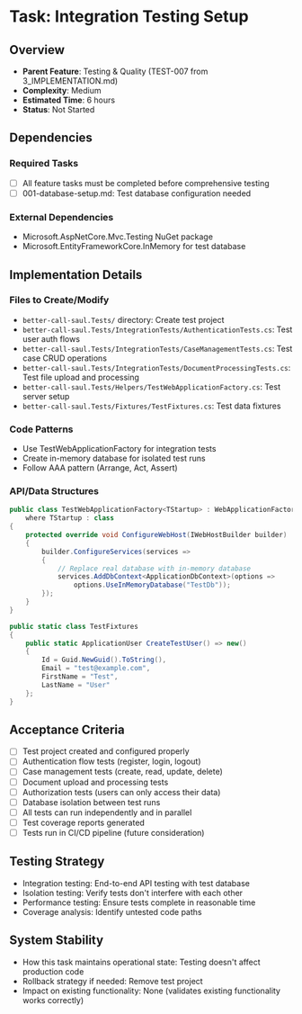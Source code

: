 # Task: Integration Testing Setup

## Overview
- **Parent Feature**: Testing & Quality (TEST-007 from 3_IMPLEMENTATION.md)
- **Complexity**: Medium
- **Estimated Time**: 6 hours
- **Status**: Not Started

## Dependencies
### Required Tasks
- [ ] All feature tasks must be completed before comprehensive testing
- [ ] 001-database-setup.md: Test database configuration needed

### External Dependencies
- Microsoft.AspNetCore.Mvc.Testing NuGet package
- Microsoft.EntityFrameworkCore.InMemory for test database

## Implementation Details
### Files to Create/Modify
- `better-call-saul.Tests/` directory: Create test project
- `better-call-saul.Tests/IntegrationTests/AuthenticationTests.cs`: Test user auth flows
- `better-call-saul.Tests/IntegrationTests/CaseManagementTests.cs`: Test case CRUD operations
- `better-call-saul.Tests/IntegrationTests/DocumentProcessingTests.cs`: Test file upload and processing
- `better-call-saul.Tests/Helpers/TestWebApplicationFactory.cs`: Test server setup
- `better-call-saul.Tests/Fixtures/TestFixtures.cs`: Test data fixtures

### Code Patterns
- Use TestWebApplicationFactory for integration tests
- Create in-memory database for isolated test runs
- Follow AAA pattern (Arrange, Act, Assert)

### API/Data Structures
```csharp
public class TestWebApplicationFactory<TStartup> : WebApplicationFactory<TStartup> 
    where TStartup : class
{
    protected override void ConfigureWebHost(IWebHostBuilder builder)
    {
        builder.ConfigureServices(services =>
        {
            // Replace real database with in-memory database
            services.AddDbContext<ApplicationDbContext>(options =>
                options.UseInMemoryDatabase("TestDb"));
        });
    }
}

public static class TestFixtures
{
    public static ApplicationUser CreateTestUser() => new()
    {
        Id = Guid.NewGuid().ToString(),
        Email = "test@example.com",
        FirstName = "Test",
        LastName = "User"
    };
}
```

## Acceptance Criteria
- [ ] Test project created and configured properly
- [ ] Authentication flow tests (register, login, logout)
- [ ] Case management tests (create, read, update, delete)
- [ ] Document upload and processing tests
- [ ] Authorization tests (users can only access their data)
- [ ] Database isolation between test runs
- [ ] All tests can run independently and in parallel
- [ ] Test coverage reports generated
- [ ] Tests run in CI/CD pipeline (future consideration)

## Testing Strategy
- Integration testing: End-to-end API testing with test database
- Isolation testing: Verify tests don't interfere with each other
- Performance testing: Ensure tests complete in reasonable time
- Coverage analysis: Identify untested code paths

## System Stability
- How this task maintains operational state: Testing doesn't affect production code
- Rollback strategy if needed: Remove test project
- Impact on existing functionality: None (validates existing functionality works correctly)